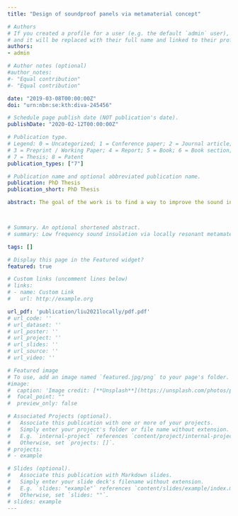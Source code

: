 ```yaml
---
title: "Design of soundproof panels via metamaterial concept"

# Authors
# If you created a profile for a user (e.g. the default `admin` user), write the username (folder name) here 
# and it will be replaced with their full name and linked to their profile.
authors:
- admin

# Author notes (optional)
#author_notes:
#- "Equal contribution"
#- "Equal contribution"

date: "2019-03-08T00:00:00Z"
doi: "urn:nbn:se:kth:diva-245456"

# Schedule page publish date (NOT publication's date).
publishDate: "2020-02-12T00:00:00Z"

# Publication type.
# Legend: 0 = Uncategorized; 1 = Conference paper; 2 = Journal article;
# 3 = Preprint / Working Paper; 4 = Report; 5 = Book; 6 = Book section;
# 7 = Thesis; 8 = Patent
publication_types: ["7"]

# Publication name and optional abbreviated publication name.
publication: PhD Thesis
publication_short: PhD Thesis

abstract: The goal of the work is to find a way to improve the sound insulation properties of different types of panels in order to meet different requirements. Inspired by the nontrivial behavior of the locally resonant acoustic metamaterials, this concept is introduced into the design of structures in order to explore the potential ways to improve the sound insulation behavior in the relevant specific frequency regions. At relatively low frequency region when the bending wavelength is much longer than the distance between isolated resonators, which is also the interesting frequency range in the most part of the work, it may be assumed that the effects of the resonators are uniformly distributed over the entire surface. An impedance approach is hence proposed to estimate the sound transmission loss of the metamaterial panels in order to get more insights from physics. This is realized, in general, by integrating the equivalent impedance of the resonators together with the corresponding impedance of the host panel. Valuable theories are derived based on that, laying a solid foundation for effective/efficient design of metamaterial panels. This approach also provides a fast and reliable tool for the designs prior to a time-consuming and computationally expensive numerical simulation. Based on that, a new design for locally resonant metamaterial sandwich plates is proposed to improve the sound transmission loss performance in the coincidence frequency region. A systematic method to tune the resonance frequency of local resonators is developed. This approach also supplies a method to remove the possible side-dips associated with the resonance of the resonators. The influence of the sound radiation from the resonators is further investigated with the Finite Element models. It is proposed to embed the resonators inside the core material in order to eliminate the possible influence, and also to make a smooth surface. The metamaterial sandwich panel designed in this way combines improved acoustic insulation properties with the lightweight nature of the sandwich panel. Besides the coincidence frequency region, the ring frequency area of a cylindrical shell is another important frequency region for bad sound transmission loss. The effectiveness of locally resonant metamaterial is also investigated. Similar to the case of the flat panel, both impedance model and Finite Element model are developed for the problem of the sound transmission loss properties. The influence of the resonators is presented, and compared with the case of the flat panel. Unlike the case of the metamaterial flat panel, two side-dips around the sharp improvement cannot be avoided when applying the resonators near the ring frequency of the curved panel. The reason for that is explored by using the impedance approach. It is noticed that, while the impedance of a flat panel near the critical frequency is shifted from a masstype impedance to stiffness-type impedance, the impedance of a cylindrical shell is shifted from a stiffness-type (tension-type) impedance to mass-type iv impedance. For a traditional mass-spring type resonator, however, the equivalent impedance is always shifted from a mass-type impedance to stiffness-type impedance when the frequency crosses the resonance frequency. Therefore, when the traditional resonators are applied near the ring frequency, there are always frequencies at which the impedances cancel each other, resulting in the worsened sound transmission loss. In order to have better improvement of the sound transmission loss in this frequency region, new types of resonators have to be developed. A locally resonant metamaterial curved double wall is proposed and studied, with the aim of addressing the mass-spring-mass resonance and ring frequency effects of the wall. The sound transmission loss properties of a curved double wall are first investigated by introducing the concept of ‘apparent impedance’, which expresses the properties of the entire structure in terms of the impedances of the constituting panels and air cavity. The apparent impedance derivation is validated against Finite Element models. The curved double wall is then specifically designed by adjusting the two characteristic frequencies to be close to each other in order to narrow the region associated with a poor transmission loss. This enables, subsequently, to improve the transmission loss in this region by effectively inserting tuned local resonators. The design principles are discussed, and applications for double walls consisting the same curved panels or different curved panels are both included.



# Summary. An optional shortened abstract.
# summary: Low frequency sound insulation via locally resonant metamaterial curved double walls. Effective impedance approach introduced, validated against the Finite Element method. Detailed comparison of the curved double walls and its metamaterial improved design. Improvement of sound tranmission loss performance around characteristic frequencies.

tags: []

# Display this page in the Featured widget?
featured: true

# Custom links (uncomment lines below)
# links:
# - name: Custom Link
#   url: http://example.org

url_pdf: 'publication/liu2021locally/pdf.pdf'
# url_code: ''
# url_dataset: ''
# url_poster: ''
# url_project: ''
# url_slides: ''
# url_source: ''
# url_video: ''

# Featured image
# To use, add an image named `featured.jpg/png` to your page's folder. 
#image:
#  caption: 'Image credit: [**Unsplash**](https://unsplash.com/photos/pLCdAaMFLTE)'
#  focal_point: ""
#  preview_only: false

# Associated Projects (optional).
#   Associate this publication with one or more of your projects.
#   Simply enter your project's folder or file name without extension.
#   E.g. `internal-project` references `content/project/internal-project/index.md`.
#   Otherwise, set `projects: []`.
# projects:
# - example

# Slides (optional).
#   Associate this publication with Markdown slides.
#   Simply enter your slide deck's filename without extension.
#   E.g. `slides: "example"` references `content/slides/example/index.md`.
#   Otherwise, set `slides: ""`.
# slides: example
---
```

<!-- 
{{% callout note %}}
Click the *Cite* button above to demo the feature to enable visitors to import publication metadata into their reference management software.
{{% /callout %}}

{{% callout note %}}
Create your slides in Markdown - click the *Slides* button to check out the example.
{{% /callout %}}

Supplementary notes can be added here, including [code, math, and images](https://wowchemy.com/docs/writing-markdown-latex/). -->
